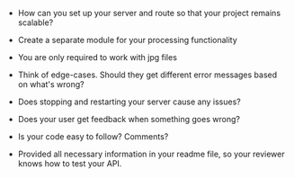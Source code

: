 
 

  - How can you set up your server and route so that your project remains scalable?
  - Create a separate module for your processing functionality
  - You are only required to work with jpg files
  - Think of edge-cases. Should they get different error messages based on what's wrong?
  - Does stopping and restarting your server cause any issues?
  - Does your user get feedback when something goes wrong?
  - Is your code easy to follow? Comments?

  - Provided all necessary information in your readme file, so your reviewer knows how to test your API.






